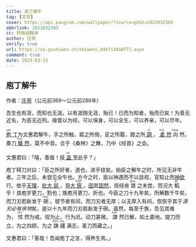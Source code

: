 ```yaml
---
title: 庖丁解牛
tag: [文学]
cover: https://api.paugram.com/wallpaper/?source=gt&t=2023032303
abbrlink: 2023032303
cc: 转载或翻译
author: 庄周
verify: true
url: https://so.gushiwen.cn/shiwenv_8def13da8f71.aspx
comment: true
date: 2023-03-23
---
```


<div class="heti heti--ancient heti--annotation">
    <h2>庖丁解牛</h2>
    <p class="heti-meta heti-small">作者：<abbr title="庄子">庄周</abbr>（公元前<heti-spacing class="heti-spacing-end">369</heti-spacing>～公元前<heti-spacing class="heti-spacing-start heti-spacing-end">286</heti-spacing>年）</p>
    <p>吾生也有涯，而知也无涯。以有涯随无涯，殆已！已而为知者，殆而已矣！为善无近名，为恶无近刑。缘督以为经，可以保身，可以全生，可以养亲，可以尽年。</p>
    <p><u title="名丁的厨工。先秦古书往往以职业放在人名前"><ruby>
                <rb>庖</rb>
                <rp>(</rp>
                <rt lang="zh-Latn">páo</rt>
                <rp>)</rp>
            </ruby>丁</u>为文惠君解牛，手之所触，肩之所倚，足之所履，膝之所<u title="支撑，接触"><ruby>
                <rb>踦</rb>
                <rp>(</rp>
                <rt lang="zh-Latn">yǐ</rt>
                <rp>)</rp>
            </ruby></u>，<u title="砉然：砉，又读xū，象声词。砉然，皮骨相离的声音"><ruby>
                <rb>砉</rb>
                <rp>(</rp>
                <rt lang="zh-Latn">huā</rt>
                <rp>)</rp>
            </ruby>然</u><ruby>
            <rb>向</rb>
            <rp>(</rp>
            <rt lang="zh-Latn">xiǎng</rt>
            <rp>)</rp>
        </ruby>然，奏刀<u title="騞然：象声词，形容比砉然更大的进刀解牛声"><ruby>
                <rb>騞</rb>
                <rp>(</rp>
                <rt lang="zh-Latn">huō</rt>
                <rp>)</rp>
            </ruby>然</u>，莫不中音。合于《桑林》之舞，乃中《经首》之会。</p>
    <p>文惠君曰<heti-adjacent class="heti-adjacent-half">：</heti-adjacent>「嘻，善哉！技<u title="通「盍」，何，怎样"><ruby>
                <rb>盖</rb>
                <rp>(</rp>
                <rt lang="zh-Latn">hé</rt>
                <rp>)</rp>
            </ruby></u>至此乎<heti-adjacent class="heti-adjacent-half">？</heti-adjacent>」</p>
    <p>庖丁释刀对曰<heti-adjacent class="heti-adjacent-half">：</heti-adjacent>「臣之所好者，道也，进乎技矣。始臣之解牛之时，所见无非牛者。三年之后，未尝见全牛也。方今之时，臣以神遇而不以目视，官知止而<u title="指精神活动">神欲</u>行。依乎<u title="指牛的生理上的天然结构">天理</u>，<u title="击入大的缝隙">批大<ruby>
                <rb>郤</rb>
                <rp>(</rp>
                <rt lang="zh-Latn">xì</rt>
                <rp>)</rp>
            </ruby></u>，<u title="顺着（骨节间的）空处进刀">导大<ruby>
                <rb>窾</rb>
                <rp>(</rp>
                <rt lang="zh-Latn">kuǎn</rt>
                <rp>)</rp>
            </ruby></u>，<u title="依">因</u>其<u title="指牛体本来的结构">固然</u>，技经肯<ruby>
            <rb>綮</rb>
            <rp>(</rp>
            <rt lang="zh-Latn">qìng</rt>
            <rp>)</rp>
        </ruby>之未尝，而况大<ruby>
            <rb>軱</rb>
            <rp>(</rp>
            <rt lang="zh-Latn">gū</rt>
            <rp>)</rp>
        </ruby>乎！良庖岁更刀，割也；族庖月更刀，折也。今臣之刀十九年矣，所解数千牛矣，而刀刃若新发于<ruby>
            <rb>硎</rb>
            <rp>(</rp>
            <rt lang="zh-Latn">xíng</rt>
            <rp>)</rp>
        </ruby>。彼节者有间，而刀刃者无厚；以无厚入有间，恢恢乎其于<em>游刃必有余地</em>矣，是以十九年而刀刃若新发于硎。虽然，每至于族，吾见其难为，<ruby>
            <rb>怵</rb>
            <rp>(</rp>
            <rt lang="zh-Latn">chù</rt>
            <rp>)</rp>
        </ruby>然为戒，视为止，行为迟。动刀甚微，<ruby>
            <rb>謋</rb>
            <rp>(</rp>
            <rt lang="zh-Latn">huò</rt>
            <rp>)</rp>
        </ruby>然已解，如土委地。提刀而立，为之四顾，为之<ruby>
            <rb>踌</rb>
            <rp>(</rp>
            <rt lang="zh-Latn">chóu</rt>
            <rp>)</rp>
            <rb>躇</rb>
            <rp>(</rp>
            <rt lang="zh-Latn">chú</rt>
            <rp>)</rp>
        </ruby>满志，善刀而藏之<heti-adjacent class="heti-adjacent-half">。</heti-adjacent>」</p>
    <p>文惠君曰<heti-adjacent class="heti-adjacent-half">：</heti-adjacent>「善哉！吾闻庖丁之言，得养生焉<heti-adjacent class="heti-adjacent-half">。</heti-adjacent>」</p>
</div>
